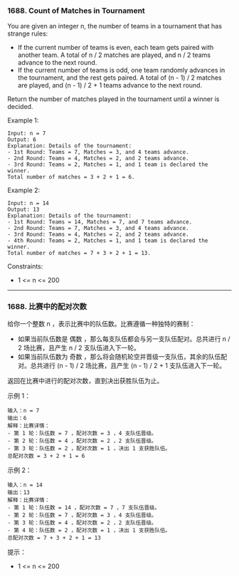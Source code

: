 ### 1688. Count of Matches in Tournament
You are given an integer n, the number of teams in a tournament that has strange rules:

* If the current number of teams is even, each team gets paired with another team. A total of n / 2 matches are played, and n / 2 teams advance to the next round.
* If the current number of teams is odd, one team randomly advances in the tournament, and the rest gets paired. A total of (n - 1) / 2 matches are played, and (n - 1) / 2 + 1 teams advance to the next round.

Return the number of matches played in the tournament until a winner is decided.



Example 1:

	Input: n = 7
	Output: 6
	Explanation: Details of the tournament:
	- 1st Round: Teams = 7, Matches = 3, and 4 teams advance.
	- 2nd Round: Teams = 4, Matches = 2, and 2 teams advance.
	- 3rd Round: Teams = 2, Matches = 1, and 1 team is declared the winner.
	Total number of matches = 3 + 2 + 1 = 6.

Example 2:

	Input: n = 14
	Output: 13
	Explanation: Details of the tournament:
	- 1st Round: Teams = 14, Matches = 7, and 7 teams advance.
	- 2nd Round: Teams = 7, Matches = 3, and 4 teams advance.
	- 3rd Round: Teams = 4, Matches = 2, and 2 teams advance.
	- 4th Round: Teams = 2, Matches = 1, and 1 team is declared the winner.
	Total number of matches = 7 + 3 + 2 + 1 = 13.



Constraints:

* 1 <= n <= 200

----

### 1688. 比赛中的配对次数
给你一个整数 n ，表示比赛中的队伍数。比赛遵循一种独特的赛制：

* 如果当前队伍数是 偶数 ，那么每支队伍都会与另一支队伍配对。总共进行 n / 2 场比赛，且产生 n / 2 支队伍进入下一轮。
* 如果当前队伍数为 奇数 ，那么将会随机轮空并晋级一支队伍，其余的队伍配对。总共进行 (n - 1) / 2 场比赛，且产生 (n - 1) / 2 + 1 支队伍进入下一轮。

返回在比赛中进行的配对次数，直到决出获胜队伍为止。



示例 1：

	输入：n = 7
	输出：6
	解释：比赛详情：
	- 第 1 轮：队伍数 = 7 ，配对次数 = 3 ，4 支队伍晋级。
	- 第 2 轮：队伍数 = 4 ，配对次数 = 2 ，2 支队伍晋级。
	- 第 3 轮：队伍数 = 2 ，配对次数 = 1 ，决出 1 支获胜队伍。
	总配对次数 = 3 + 2 + 1 = 6

示例 2：

	输入：n = 14
	输出：13
	解释：比赛详情：
	- 第 1 轮：队伍数 = 14 ，配对次数 = 7 ，7 支队伍晋级。
	- 第 2 轮：队伍数 = 7 ，配对次数 = 3 ，4 支队伍晋级。
	- 第 3 轮：队伍数 = 4 ，配对次数 = 2 ，2 支队伍晋级。
	- 第 4 轮：队伍数 = 2 ，配对次数 = 1 ，决出 1 支获胜队伍。
	总配对次数 = 7 + 3 + 2 + 1 = 13



提示：

* 1 <= n <= 200

